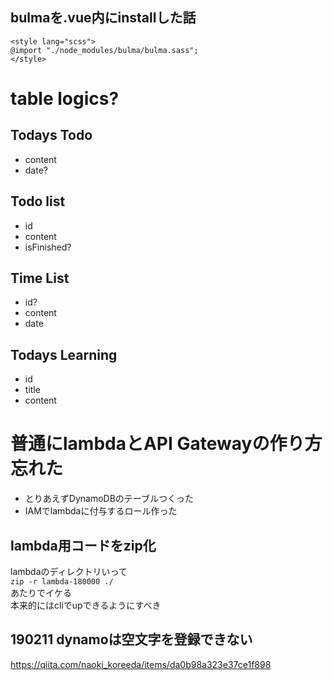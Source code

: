 ## bulmaを.vue内にinstallした話
```
<style lang="scss">
@import "./node_modules/bulma/bulma.sass";
</style>
```


# table logics?

## Todays Todo
- content
- date?

## Todo list
- id
- content
- isFinished?

## Time List
- id?
- content
- date

## Todays Learning
- id
- title
- content

# 普通にlambdaとAPI Gatewayの作り方忘れた
 - とりあえずDynamoDBのテーブルつくった
 - IAMでlambdaに付与するロール作った


## lambda用コードをzip化
lambdaのディレクトリいって  
`zip -r lambda-180000 ./`  
あたりでイケる  
本来的にはcliでupできるようにすべき


## 190211 dynamoは空文字を登録できない
https://qiita.com/naoki_koreeda/items/da0b98a323e37ce1f898